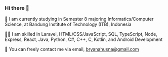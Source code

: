 ### Hi there 👋
🏫 I am currently studying in Semester 8 majoring Informatics/Computer Science, at Bandung Institute of Technology (ITB), Indonesia

👩‍💻 I am skilled in Laravel, HTML/CSS/JavaScript, SQL, TypeScript, Node, Express, React, Java, Python, C#, C++, C, Kotlin, and Android Development

📧 You can freely contact me via email, bryanahusna@gmail.com
<!--
**bryanahusna/bryanahusna** is a ✨ _special_ ✨ repository because its `README.md` (this file) appears on your GitHub profile.

Here are some ideas to get you started:

- 🔭 I’m currently working on ...
- 🌱 I’m currently learning ...
- 👯 I’m looking to collaborate on ...
- 🤔 I’m looking for help with ...
- 💬 Ask me about ...
- 📫 How to reach me: ...
- 😄 Pronouns: ...
- ⚡ Fun fact: ...
-->
